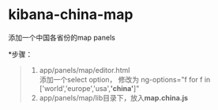 kibana-china-map
================

添加一个中国各省份的map panels


*步骤：
>1. app/panels/map/editor.html  
   添加一个select option， 修改为 ng-options="f for f in ['world','europe','usa',**'china'**]"
>2. app/panels/map/lib目录下，放入**map.china.js**
